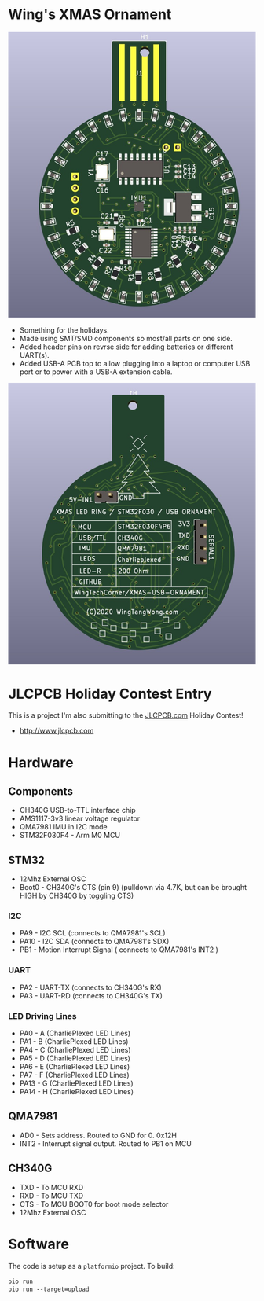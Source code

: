 # Wing's XMAS Ornament


![](JLCPCB-HOLIDAY-PROJECT_front.jpg)

* Something for the holidays.
* Made using SMT/SMD components so most/all parts on one side.
* Added header pins on revrse side for adding batteries or different UART(s).
* Added USB-A PCB top to allow plugging into a laptop or computer USB port or to power with a USB-A extension cable.

![](JLCPCB-HOLIDAY-PROJECT_back.jpg)


# JLCPCB Holiday Contest Entry

This is a project I'm also submitting to the [JLCPCB.com](http://www.jlcpcb.com) Holiday Contest!

* http://www.jlcpcb.com




# Hardware


## Components

* CH340G USB-to-TTL interface chip
* AMS1117-3v3 linear voltage regulator
* QMA7981 IMU in I2C mode
* STM32F030F4 - Arm M0 MCU

## STM32 

* 12Mhz External OSC
* Boot0 - CH340G's CTS (pin 9) (pulldown via 4.7K, but can be brought HIGH by CH340G by toggling CTS)

### I2C 

* PA9  - I2C SCL (connects to QMA7981's SCL)
* PA10 - I2C SDA (connects to QMA7981's SDX)
* PB1  - Motion Interrupt Signal ( connects to QMA7981's INT2 )

### UART

* PA2  - UART-TX (connects to CH340G's RX)
* PA3  - UART-RD (connects to CH340G's TX)

### LED Driving Lines

* PA0  - A (CharliePlexed LED Lines)
* PA1  - B (CharliePlexed LED Lines)
* PA4  - C (CharliePlexed LED Lines)
* PA5  - D (CharliePlexed LED Lines)
* PA6  - E (CharliePlexed LED Lines)
* PA7  - F (CharliePlexed LED Lines)
* PA13 - G (CharliePlexed LED Lines)
* PA14 - H (CharliePlexed LED Lines)


## QMA7981

* AD0  - Sets address. Routed to GND for 0. 0x12H
* INT2 - Interrupt signal output. Routed to PB1 on MCU


## CH340G

* TXD  - To MCU RXD
* RXD  - To MCU TXD
* CTS  - To MCU BOOT0 for boot mode selector
* 12Mhz External OSC


# Software

The code is setup as a `platformio` project. To build:

```
pio run
pio run --target=upload
```

